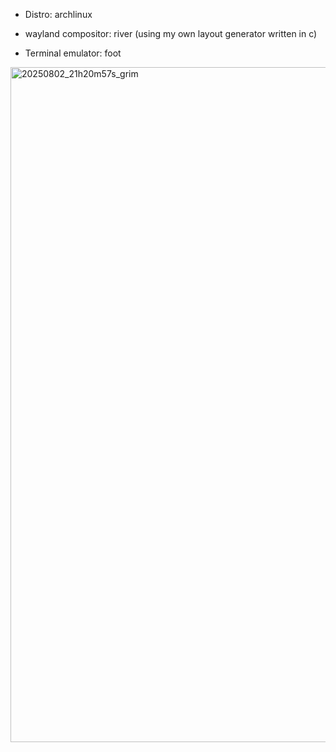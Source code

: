 * Distro: archlinux

* wayland compositor: river (using my own layout generator written in c)

* Terminal emulator: foot


<img width="1920" height="1080" alt="20250802_21h20m57s_grim" src="https://github.com/user-attachments/assets/f39d47bd-0f42-47d8-8574-a2163bf17957" />
